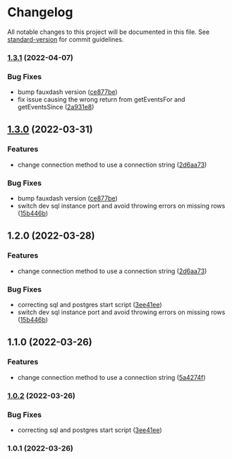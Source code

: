 # Changelog

All notable changes to this project will be documented in this file. See [standard-version](https://github.com/conventional-changelog/standard-version) for commit guidelines.

### [1.3.1](https://github.com/arobson/consequent-postgres/compare/v1.2.0...v1.3.1) (2022-04-07)


### Bug Fixes

* bump fauxdash version ([ce877be](https://github.com/arobson/consequent-postgres/commit/ce877be0aa16ad8538783277391071d0c5792ce9))
* fix issue causing the wrong return from getEventsFor and getEventsSince ([2a931e8](https://github.com/arobson/consequent-postgres/commit/2a931e8d1db93021c4c97b1e8a14f0f0b09c78bb))

## [1.3.0](https://github.com/arobson/consequent-postgres/compare/v1.0.2...v1.3.0) (2022-03-31)


### Features

* change connection method to use a connection string ([2d6aa73](https://github.com/arobson/consequent-postgres/commit/2d6aa739da09adb9621a446e1460a036b51b2879))


### Bug Fixes

* bump fauxdash version ([ce877be](https://github.com/arobson/consequent-postgres/commit/ce877be0aa16ad8538783277391071d0c5792ce9))
* switch dev sql instance port and avoid throwing errors on missing rows ([15b446b](https://github.com/arobson/consequent-postgres/commit/15b446b8dd78a9d491c4e47f12f222725354fdc3))

## 1.2.0 (2022-03-28)


### Features

* change connection method to use a connection string ([2d6aa73](https://github.com/arobson/consequent-postgres/commit/2d6aa739da09adb9621a446e1460a036b51b2879))


### Bug Fixes

* correcting sql and postgres start script ([3ee41ee](https://github.com/arobson/consequent-postgres/commit/3ee41ee9c6db5afbe7886d4ca3979b627ab3d94e))
* switch dev sql instance port and avoid throwing errors on missing rows ([15b446b](https://github.com/arobson/consequent-postgres/commit/15b446b8dd78a9d491c4e47f12f222725354fdc3))

## 1.1.0 (2022-03-26)

### Features

* change connection method to use a connection string ([5a4274f](https://github.com/arobson/consequent-postgres/commit/5a4274fe5301ce3af739bd034a8daeb4ad7636e0))

### [1.0.2](https://github.com/arobson/consequent-postgres/compare/v1.0.1...v1.0.2) (2022-03-26)

### Bug Fixes

* correcting sql and postgres start script ([3ee41ee](https://github.com/arobson/consequent-postgres/commit/3ee41ee9c6db5afbe7886d4ca3979b627ab3d94e))

### 1.0.1 (2022-03-26)

